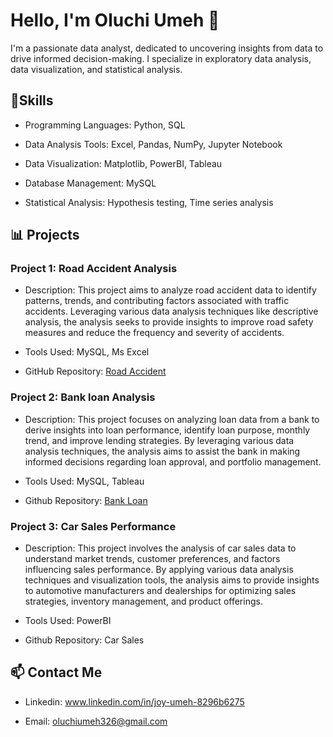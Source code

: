 # Hello, I'm Oluchi Umeh 👋

I'm a passionate data analyst, dedicated to uncovering insights from data to drive informed decision-making. I specialize in exploratory data analysis, data visualization, and statistical analysis.

## 🔧Skills

- Programming Languages: Python, SQL

- Data Analysis Tools: Excel, Pandas, NumPy, Jupyter Notebook

- Data Visualization: Matplotlib, PowerBI, Tableau

- Database Management: MySQL

- Statistical Analysis: Hypothesis testing, Time series analysis

## 📊 Projects

### Project 1: Road Accident Analysis

- Description: This project aims to analyze road accident data to identify patterns, trends, and contributing factors associated with traffic accidents. Leveraging various data analysis techniques like descriptive analysis, the analysis seeks to provide insights to improve road safety measures and reduce the frequency and severity of accidents.

- Tools Used: MySQL, Ms Excel

- GitHub Repository: [Road Accident](https://github.com/Oluchiumeh/Road-Accident)

### Project 2: Bank loan Analysis

- Description: This project focuses on analyzing loan data from a bank to derive insights into loan performance, identify loan purpose, monthly trend, and improve lending strategies. By leveraging various data analysis techniques, the analysis aims to assist the bank in making informed decisions regarding loan approval, and portfolio management.
 
- Tools Used: MySQL, Tableau
 
- Github Repository: [Bank Loan](https://github.com/Oluchiumeh/Bank-Loan)
 
 ### Project 3: Car Sales Performance
 - Description: This project involves the analysis of car sales data to understand market trends, customer preferences, and factors influencing sales performance. By applying various data analysis techniques and visualization tools, the analysis aims to provide insights to automotive manufacturers and dealerships for optimizing sales strategies, inventory management, and product offerings.
  
 - Tools Used: PowerBI

 - Github Repository: Car Sales

## 📫 Contact Me

- Linkedin: www.linkedin.com/in/joy-umeh-8296b6275

- Email: oluchiumeh326@gmail.com
    


<!--
**Oluchiumeh/Oluchiumeh** is a ✨ _special_ ✨ repository because its `README.md` (this file) appears on your GitHub profile.

Here are some ideas to get you started:

- 🔭 I’m currently working on ...
- 🌱 I’m currently learning ...
- 👯 I’m looking to collaborate on ...
- 🤔 I’m looking for help with ...
- 💬 Ask me about ...
- 📫 How to reach me: ...
- 😄 Pronouns: ...
- ⚡ Fun fact: ...
-->
